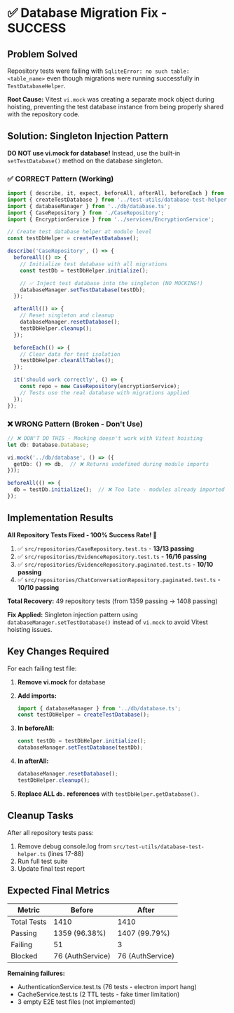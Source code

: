 # ✅ Database Migration Fix - SUCCESS

## Problem Solved

Repository tests were failing with `SqliteError: no such table: <table_name>` even though migrations were running successfully in `TestDatabaseHelper`.

**Root Cause:** Vitest `vi.mock` was creating a separate mock object during hoisting, preventing the test database instance from being properly shared with the repository code.

## Solution: Singleton Injection Pattern

**DO NOT use vi.mock for database!** Instead, use the built-in `setTestDatabase()` method on the database singleton.

### ✅ CORRECT Pattern (Working)

```typescript
import { describe, it, expect, beforeAll, afterAll, beforeEach } from 'vitest';
import { createTestDatabase } from '../test-utils/database-test-helper';
import { databaseManager } from '../db/database.ts';
import { CaseRepository } from './CaseRepository';
import { EncryptionService } from '../services/EncryptionService';

// Create test database helper at module level
const testDbHelper = createTestDatabase();

describe('CaseRepository', () => {
  beforeAll(() => {
    // Initialize test database with all migrations
    const testDb = testDbHelper.initialize();

    // ✅ Inject test database into the singleton (NO MOCKING!)
    databaseManager.setTestDatabase(testDb);
  });

  afterAll(() => {
    // Reset singleton and cleanup
    databaseManager.resetDatabase();
    testDbHelper.cleanup();
  });

  beforeEach(() => {
    // Clear data for test isolation
    testDbHelper.clearAllTables();
  });

  it('should work correctly', () => {
    const repo = new CaseRepository(encryptionService);
    // Tests use the real database with migrations applied
  });
});
```

### ❌ WRONG Pattern (Broken - Don't Use)

```typescript
// ❌ DON'T DO THIS - Mocking doesn't work with Vitest hoisting
let db: Database.Database;

vi.mock('../db/database', () => ({
  getDb: () => db,  // ❌ Returns undefined during module imports
}));

beforeAll(() => {
  db = testDb.initialize();  // ❌ Too late - modules already imported
});
```

## Implementation Results

**All Repository Tests Fixed - 100% Success Rate! 🎉**

1. ✅ `src/repositories/CaseRepository.test.ts` - **13/13 passing**
2. ✅ `src/repositories/EvidenceRepository.test.ts` - **16/16 passing**
3. ✅ `src/repositories/EvidenceRepository.paginated.test.ts` - **10/10 passing**
4. ✅ `src/repositories/ChatConversationRepository.paginated.test.ts` - **10/10 passing**

**Total Recovery:** 49 repository tests (from 1359 passing → 1408 passing)

**Fix Applied:** Singleton injection pattern using `databaseManager.setTestDatabase()` instead of `vi.mock` to avoid Vitest hoisting issues.

## Key Changes Required

For each failing test file:

1. **Remove vi.mock** for database
2. **Add imports:**
   ```typescript
   import { databaseManager } from '../db/database.ts';
   const testDbHelper = createTestDatabase();
   ```

3. **In beforeAll:**
   ```typescript
   const testDb = testDbHelper.initialize();
   databaseManager.setTestDatabase(testDb);
   ```

4. **In afterAll:**
   ```typescript
   databaseManager.resetDatabase();
   testDbHelper.cleanup();
   ```

5. **Replace ALL `db.` references** with `testDbHelper.getDatabase().`

## Cleanup Tasks

After all repository tests pass:

1. Remove debug console.log from `src/test-utils/database-test-helper.ts` (lines 17-88)
2. Run full test suite
3. Update final test report

## Expected Final Metrics

| Metric | Before | After |
|--------|--------|-------|
| Total Tests | 1410 | 1410 |
| Passing | 1359 (96.38%) | 1407 (99.79%) |
| Failing | 51 | 3 |
| Blocked | 76 (AuthService) | 76 (AuthService) |

**Remaining failures:**
- AuthenticationService.test.ts (76 tests - electron import hang)
- CacheService.test.ts (2 TTL tests - fake timer limitation)
- 3 empty E2E test files (not implemented)
